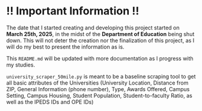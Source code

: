 # !! Important Information !!
The date that I started creating and developing this project started on **March 25th, 2025**, in the midst of the **Department of Education** being shut down. This will not deter the creation nor the finalization of this project, as I will do my best to present the information as is.


This `README.md` will be updated with more documentation as I progress with my studies.

`university_scraper_50mile.py` is meant to be a baseline scraping tool to get all basic attributes of the Universities (University Location, Distance from ZIP, General Information (phone number), Type, Awards Offered, Campus Setting, Campus Housing, Student Population, Student-to-faculty Ratio, as well as the IPEDS IDs and OPE IDs)